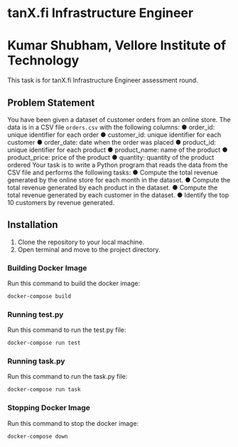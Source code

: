 # tanX.fi Infrastructure Engineer
# Kumar Shubham, Vellore Institute of Technology
This task is for tanX.fi Infrastructure Engineer assessment round.
## Problem Statement
You have been given a dataset of customer orders from an online store. The data is in a CSV file `orders.csv` with the following columns:
● order_id: unique identifier for each order
● customer_id: unique identifier for each customer
● order_date: date when the order was placed
● product_id: unique identifier for each product
● product_name: name of the product
● product_price: price of the product
● quantity: quantity of the product ordered
Your task is to write a Python program that reads the data from the CSV file and performs the following tasks:
● Compute the total revenue generated by the online store for each month in the dataset.
● Compute the total revenue generated by each product in the dataset.
● Compute the total revenue generated by each customer in the dataset.
● Identify the top 10 customers by revenue generated.
## Installation
1. Clone the repository to your local machine.
2. Open terminal and move to the project directory.
### Building Docker Image
Run this command to build the docker image:
```bash
docker-compose build
```
### Running test.py
Run this command to run the test.py file:
```bash
docker-compose run test
```
### Running task.py
Run this command to run the task.py file:
```bash
docker-compose run task
```
### Stopping Docker Image
Run this command to stop the docker image:
```bash
docker-compose down
```
